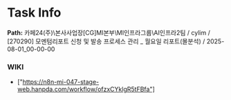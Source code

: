# Task Info

**Path:** 카페24(주)\본사사업장\[CG]MI본부\MI인프라그룹\AI인프라2팀 / cylim / [270290] 모멘텀리포트 신청 및 발송 프로세스 관리 _ 월요일 리포트(몰분석) / 2025-08-01_00-00-00

### WIKI
- ["https://n8n-mi-047-stage-web.hanpda.com/workflow/ofzxCYklgR5tFBfa"]

